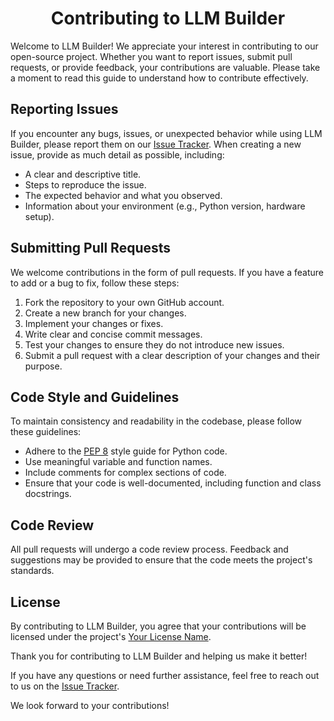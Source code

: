 <h1 align="center"> Contributing to LLM Builder </h1>

<p> 
    Welcome to LLM Builder! We appreciate your interest in contributing to our open-source project. Whether you want to report issues, submit pull        requests, or provide feedback, your contributions are valuable. Please take a moment to read this guide to understand how to contribute               effectively. 
</p>

## Reporting Issues

If you encounter any bugs, issues, or unexpected behavior while using LLM Builder, please report them on our [Issue Tracker](link-to-issues). When creating a new issue, provide as much detail as possible, including:

- A clear and descriptive title.
- Steps to reproduce the issue.
- The expected behavior and what you observed.
- Information about your environment (e.g., Python version, hardware setup).

## Submitting Pull Requests

We welcome contributions in the form of pull requests. If you have a feature to add or a bug to fix, follow these steps:

1. Fork the repository to your own GitHub account.
2. Create a new branch for your changes.
3. Implement your changes or fixes.
4. Write clear and concise commit messages.
5. Test your changes to ensure they do not introduce new issues.
6. Submit a pull request with a clear description of your changes and their purpose.

## Code Style and Guidelines

To maintain consistency and readability in the codebase, please follow these guidelines:

- Adhere to the [PEP 8](https://www.python.org/dev/peps/pep-0008/) style guide for Python code.
- Use meaningful variable and function names.
- Include comments for complex sections of code.
- Ensure that your code is well-documented, including function and class docstrings.

## Code Review

All pull requests will undergo a code review process. Feedback and suggestions may be provided to ensure that the code meets the project's standards.

## License

By contributing to LLM Builder, you agree that your contributions will be licensed under the project's [Your License Name](LICENSE).

Thank you for contributing to LLM Builder and helping us make it better!

If you have any questions or need further assistance, feel free to reach out to us on the [Issue Tracker](link-to-issues).

We look forward to your contributions!

